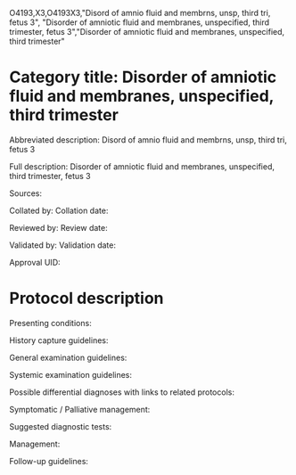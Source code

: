 O4193,X3,O4193X3,"Disord of amnio fluid and membrns, unsp, third tri, fetus 3", "Disorder of amniotic fluid and membranes, unspecified, third trimester, fetus 3","Disorder of amniotic fluid and membranes, unspecified, third trimester"
# Category title: Disorder of amniotic fluid and membranes, unspecified, third trimester

Abbreviated description: Disord of amnio fluid and membrns, unsp, third tri, fetus 3

Full description: Disorder of amniotic fluid and membranes, unspecified, third trimester, fetus 3

Sources:

Collated by:
Collation date:

Reviewed by:
Review date:

Validated by:
Validation date:

Approval UID:

# Protocol description

Presenting conditions:

History capture guidelines:

General examination guidelines:

Systemic examination guidelines:

Possible differential diagnoses with links to related protocols:

Symptomatic / Palliative management:

Suggested diagnostic tests:

Management:

Follow-up guidelines:
